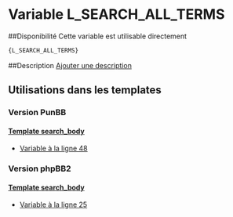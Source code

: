 # Variable L_SEARCH_ALL_TERMS

##Disponibilité
Cette variable est utilisable directement

```html
{L_SEARCH_ALL_TERMS}
```

##Description
[Ajouter une description](https://fa-tvars.appspot.com/var/L_SEARCH_ALL_TERMS)

## Utilisations dans les templates

### Version PunBB

#### [Template search_body](punbb/search_body.md#readme)
* [Variable &agrave; la ligne 48](../punbb/search_body.tpl#L48)

### Version phpBB2

#### [Template search_body](subsilver/search_body.md#readme)
* [Variable &agrave; la ligne 25](../subsilver/search_body.tpl#L25)